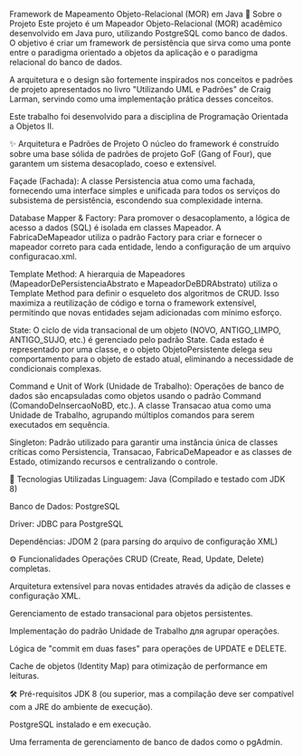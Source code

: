 Framework de Mapeamento Objeto-Relacional (MOR) em Java
📖 Sobre o Projeto
Este projeto é um Mapeador Objeto-Relacional (MOR) acadêmico desenvolvido em Java puro, utilizando PostgreSQL como banco de dados. O objetivo é criar um framework de persistência que sirva como uma ponte entre o paradigma orientado a objetos da aplicação e o paradigma relacional do banco de dados.

A arquitetura e o design são fortemente inspirados nos conceitos e padrões de projeto apresentados no livro "Utilizando UML e Padrões" de Craig Larman, servindo como uma implementação prática desses conceitos.

Este trabalho foi desenvolvido para a disciplina de Programação Orientada a Objetos II.

✨ Arquitetura e Padrões de Projeto
O núcleo do framework é construído sobre uma base sólida de padrões de projeto GoF (Gang of Four), que garantem um sistema desacoplado, coeso e extensível.

Façade (Fachada): A classe Persistencia atua como uma fachada, fornecendo uma interface simples e unificada para todos os serviços do subsistema de persistência, escondendo sua complexidade interna.

Database Mapper & Factory: Para promover o desacoplamento, a lógica de acesso a dados (SQL) é isolada em classes Mapeador. A FabricaDeMapeador utiliza o padrão Factory para criar e fornecer o mapeador correto para cada entidade, lendo a configuração de um arquivo configuracao.xml.

Template Method: A hierarquia de Mapeadores (MapeadorDePersistenciaAbstrato e MapeadorDeBDRAbstrato) utiliza o Template Method para definir o esqueleto dos algoritmos de CRUD. Isso maximiza a reutilização de código e torna o framework extensível, permitindo que novas entidades sejam adicionadas com mínimo esforço.

State: O ciclo de vida transacional de um objeto (NOVO, ANTIGO_LIMPO, ANTIGO_SUJO, etc.) é gerenciado pelo padrão State. Cada estado é representado por uma classe, e o objeto ObjetoPersistente delega seu comportamento para o objeto de estado atual, eliminando a necessidade de condicionais complexas.

Command e Unit of Work (Unidade de Trabalho): Operações de banco de dados são encapsuladas como objetos usando o padrão Command (ComandoDeInsercaoNoBD, etc.). A classe Transacao atua como uma Unidade de Trabalho, agrupando múltiplos comandos para serem executados em sequência.

Singleton: Padrão utilizado para garantir uma instância única de classes críticas como Persistencia, Transacao, FabricaDeMapeador e as classes de Estado, otimizando recursos e centralizando o controle.

🚀 Tecnologias Utilizadas
Linguagem: Java (Compilado e testado com JDK 8)

Banco de Dados: PostgreSQL

Driver: JDBC para PostgreSQL

Dependências: JDOM 2 (para parsing do arquivo de configuração XML)

⚙️ Funcionalidades
Operações CRUD (Create, Read, Update, Delete) completas.

Arquitetura extensível para novas entidades através da adição de classes e configuração XML.

Gerenciamento de estado transacional para objetos persistentes.

Implementação do padrão Unidade de Trabalho для agrupar operações.

Lógica de "commit em duas fases" para operações de UPDATE e DELETE.

Cache de objetos (Identity Map) para otimização de performance em leituras.

🛠️ Pré-requisitos
JDK 8 (ou superior, mas a compilação deve ser compatível com a JRE do ambiente de execução).

PostgreSQL instalado e em execução.

Uma ferramenta de gerenciamento de banco de dados como o pgAdmin.
